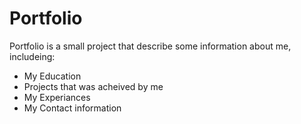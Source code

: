 # Portfolio

Portfolio is a small project that describe some information about me, includeing:

* My Education
* Projects that was acheived by me
* My Experiances
* My Contact information 